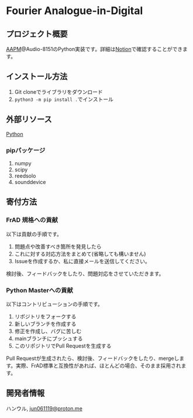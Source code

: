 # Fourier Analogue-in-Digital

## プロジェクト概要

[AAPM](https://mikhael-openworkspace.notion.site/Project-Archivist-e512fa7a21474ef6bdbd615a424293cf)@Audio-8151のPython実装です。詳細は[Notion](https://mikhael-openworkspace.notion.site/Fourier-Analogue-in-Digital-d170c1760cbf4bb4aaea9b1f09b7fead?pvs=4)で確認することができます。

## インストール方法

1. Git cloneでライブラリをダウンロード
2. `python3 -m pip install .`でインストール

## 外部リソース

[Python](https://github.com/python/cpython)

### pipパッケージ

1. numpy
2. scipy
3. reedsolo
4. sounddevice

## 寄付方法

### FrAD 規格への貢献

以下は貢献の手順です。

1. 問題点や改善すべき箇所を発見したら
2. これに対する対応方法をまとめて(省略しても構いません)
3. Issueを作成するか、私に直接メールを送信してください。

検討後、フィードバックをしたり、問題対応をさせていただきます。

### Python Masterへの貢献

以下はコントリビューションの手順です。

1. リポジトリをフォークする
2. 新しいブランチを作成する
3. 修正を作成し、バグに苦しむ
4. mainブランチにプッシュする
5. このリポジトリでPull Requestを生成する

Pull Requestが生成されたら、検討後、フィードバックをしたり、mergeします。実際、FrAD標準と互換性があれば、ほとんどの場合、そのまま採用されます。

## 開発者情報

ハンウル, <jun061119@proton.me>
